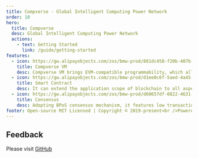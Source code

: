 ```yaml
---
title: Compverse - Global Intelligent Computing Power Network
order: 10
hero:
  title: Compverse
  desc: Global Intelligent Computing Power Network
  actions:
    - text: Getting Started
      link: /guide/getting-started
features:
  - icon: https://gw.alipayobjects.com/zos/bmw-prod/881dc458-f20b-407b-947a-95104b5ec82b/k79dm8ih_w144_h144.png
    title: Compverse VM
    desc: Compverse VM brings EVM-compatible programmability, which allows developers to write smart contracts on Compverse more friendly.
  - icon: https://gw.alipayobjects.com/zos/bmw-prod/d1ee0c6f-5aed-4a45-a507-339a4bfe076c/k7bjsocq_w144_h144.png
    title: Smart Contract
    desc: It can extend the application scope of blockchain to all aspects of transaction, payment, settlement and liquidation in the financial industrys.
  - icon: https://gw.alipayobjects.com/zos/bmw-prod/d60657df-0822-4631-9d7c-e7a869c2f21c/k79dmz3q_w126_h126.png
    title: Consensus
    desc: Adopting BPoS consensus mechanism, it features low transaction cost, low transaction latency, and high transaction concurrency.
footer: Open-source MIT Licensed | Copyright © 2019-present<br />Powered by Compverse Network
---
```


## Feedback

Please visit [GitHub](https://github.com/compverse/docs) 
